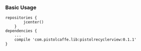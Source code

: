 ### Basic Usage
```
repositories {
        jcenter()
    }
dependencies {
    ...
    compile 'com.pistolcaffe.lib:pistolrecyclerview:0.1.1'
}
```
